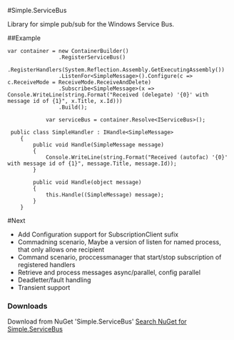 #Simple.ServiceBus

Library for simple pub/sub for the Windows Service Bus. 

##Example

```
var container = new ContainerBuilder()
                .RegisterServiceBus()
                .RegisterHandlers(System.Reflection.Assembly.GetExecutingAssembly())
                .ListenFor<SimpleMessage>().Configure(c => c.ReceiveMode = ReceiveMode.ReceiveAndDelete)
                .Subscribe<SimpleMessage>(x => Console.WriteLine(string.Format("Received (delegate) '{0}' with message id of {1}", x.Title, x.Id)))
                .Build();

            var serviceBus = container.Resolve<IServiceBus>();
 ```
 
``` 
 public class SimpleHandler : IHandle<SimpleMessage>
    {
        public void Handle(SimpleMessage message)
        {
            Console.WriteLine(string.Format("Received (autofac) '{0}' with message id of {1}", message.Title, message.Id));
        }

        public void Handle(object message)
        {
            this.Handle((SimpleMessage) message);
        }
    }
```

#Next

* Add Configuration support for SubscriptionClient sufix
* Commadning scenario, Maybe a version of listen for named process, that only allows one recipient
* Command scenario, proccessmanager that start/stop subscription of registered handlers
* Retrieve and process messages async/parallel, config parallel
* Deadletter/fault handling
* Transient support

### Downloads

Download from NuGet 'Simple.ServiceBus' [Search NuGet for Simple.ServiceBus](http://nuget.org/packages?q=simple.servicebus&prerelease=true&sortOrder=relevance)

